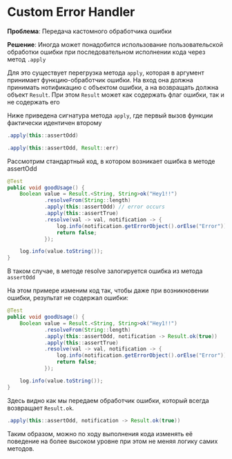 # Custom Error Handler

**Проблема**: Передача кастомного обработчика ошибки

**Решение**: Иногда может понадобится использование пользовательской обработки ошибки
при последовательном исполнении кода через метод `.apply`

Для это существует перегрузка метода `apply`, которая в аргумент принимает функцию-обработчик
ошибки. На вход она должна принимать нотификацию с объектом ошибки, а на возвращать
должна объект `Result`. При этом `Result` может как содержать флаг ошибки, так и не содержать его

Ниже приведена сигнатура метода `apply`, где первый вызов функции фактически идентичен второму

```java
.apply(this::assertOdd)
```
```java
.apply(this::assertOdd, Result::err)
```

Рассмотрим стандартный код, в котором возникает ошибка в методе assertOdd
```java
@Test
public void goodUsage() {
    Boolean value = Result.<String, String>ok("Hey1!!")
            .resolveFrom(String::length)
            .apply(this::assertOdd) // error occurs
            .apply(this::assertTrue)
            .resolve(val -> val, notification -> {
                log.info(notification.getErrorObject().orElse("Error"));
                return false;
            });

    log.info(value.toString());
}
```

В таком случае, в методе resolve залогируется ошибка из метода `assertOdd`

На этом примере изменим код так, чтобы даже при возникновении ошибки, результат не
содержал ошибки:

```java
@Test
public void goodUsage() {
    Boolean value = Result.<String, String>ok("Hey1!!")
            .resolveFrom(String::length)
            .apply(this::assertOdd, notification -> Result.ok(true))
            .apply(this::assertTrue)
            .resolve(val -> val, notification -> {
                log.info(notification.getErrorObject().orElse("Error"));
                return false;
            });

    log.info(value.toString());
}
```

Здесь видно как мы передаем обработчик ошибки, который всегда возвращает `Result.ok`.
```java
.apply(this::assertOdd, notification -> Result.ok(true))
```

Таким образом, можно по ходу выполнения кода изменять её поведение на более высоком уровне 
при этом не меняя логику самих методов.
